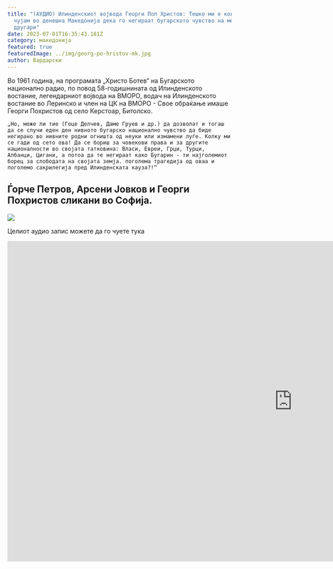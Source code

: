 ```yaml
---
title: "(АУДИО) Илинденскиот војвода Георги Поп Христов: Тешко ми е кога ќе
  чујам во денешна Македонија дека го негираат бугарското чувство на моите
  другари"
date: 2023-07-01T16:35:43.181Z
category: македонија
featured: true
featuredImage: ../img/georg-po-hristov-mk.jpg
author: Вардарски
---
```

Во 1961 година, на програмата „Христо Ботев“ на Бугарското национално радио, по повод 58-годишнината од Илинденското востание, легендарниот војвода на ВМОРО, водач на Илинденското востание во Леринско и член на ЦК на ВМОРО - Свое обраќање имаше Георги Похристов од село Керстоар, Битолско.

`„Но, може ли тие (Гоце Делчев, Даме Груев и др.) да дозволат и тогаш да се случи еден ден нивното бугарско национално чувство да биде негирано во нивните родни огништа од неуки или измамени луѓе. Колку ми се гади од сето ова! Да се ​​бориш за човекови права и за другите националности во својата татковина: Власи, Евреи, Грци, Турци, Албанци, Цигани, а потоа да те негираат како Бугарин - ти најголемиот борец за слободата на својата земја. поголема трагедија од оваа и поголемо сакрилегија пред Илинденската кауза?!“`

## Ѓорче Петров, Арсени Јовков и Георги Похристов сликани во Софија.

![](../img/gyorche_petrov_arseni_yovkov_georgi_pophristov.jpg)

Целиот аудио запис можете да го чуете тука

<iframe width="1280" height="720" src="https://www.youtube.com/embed/Kvw8eDUl5uM" title="Македонски војвода, Илинденец, член на ЦК на ВМРО им зборува на денешните македонци (Илинден 1961 г)" frameborder="0" allow="accelerometer; autoplay; clipboard-write; encrypted-media; gyroscope; picture-in-picture; web-share" allowfullscreen></iframe>